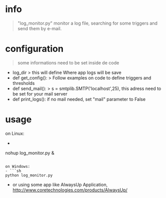 # info

> "log_monitor.py" monitor a log file, searching for some triggers and send them by e-mail.


# configuration

> some informations need to be set inside de code

 - log_dir > this will define Where app logs will be save
 - def get_config(): > Follow examples on code to define triggers and thresholds
 - def send_mail(): > s = smtplib.SMTP('localhost',25), this adress need to be set for your mail server
 - def print_logs(): if no mail needed, set "mail" parameter to False


# usage

on Linux:
- ```sh
nohup log_monitor.py &
```

on Windows:
- ```sh
python log_monitor.py
```
- or using some app like AlwaysUp Application, http://www.coretechnologies.com/products/AlwaysUp/




 



